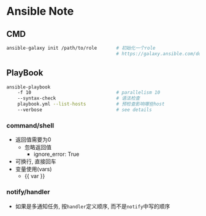 Ansible Note
============

CMD
---

``` sh
ansible-galaxy init /path/to/role       # 初始化一个role
                                        # https://galaxy.ansible.com/docs/contributing/creating_role.html
```

PlayBook
--------

``` sh
ansible-playbook
    -f 10                               # parallelism 10
    --syntax-check                      # 语法检查
    playbook.yml --list-hosts           # 预检查影响哪些host
    --verbose                           # see details
```

### command/shell

- 返回值需要为0
  - 忽略返回值
    - ignore_error: True
- 可换行, 直接回车
- 变量使用(vars)
  - {{ var }}

### notify/handler

- 如果是多通知任务, 按`handler`定义顺序, 而不是`notify`中写的顺序
